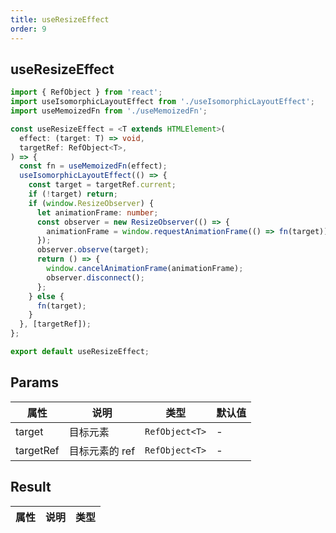 ```yaml
---
title: useResizeEffect
order: 9
---
```


## useResizeEffect

```ts
import { RefObject } from 'react';
import useIsomorphicLayoutEffect from './useIsomorphicLayoutEffect';
import useMemoizedFn from './useMemoizedFn';

const useResizeEffect = <T extends HTMLElement>(
  effect: (target: T) => void,
  targetRef: RefObject<T>,
) => {
  const fn = useMemoizedFn(effect);
  useIsomorphicLayoutEffect(() => {
    const target = targetRef.current;
    if (!target) return;
    if (window.ResizeObserver) {
      let animationFrame: number;
      const observer = new ResizeObserver(() => {
        animationFrame = window.requestAnimationFrame(() => fn(target));
      });
      observer.observe(target);
      return () => {
        window.cancelAnimationFrame(animationFrame);
        observer.disconnect();
      };
    } else {
      fn(target);
    }
  }, [targetRef]);
};

export default useResizeEffect;
```

## Params

| 属性      | 说明           | 类型           | 默认值 |
| --------- | -------------- | -------------- | ------ |
| target    | 目标元素       | `RefObject<T>` | -      |
| targetRef | 目标元素的 ref | `RefObject<T>` | -      |

## Result

| 属性 | 说明 | 类型 |
| ---- | ---- | ---- |
